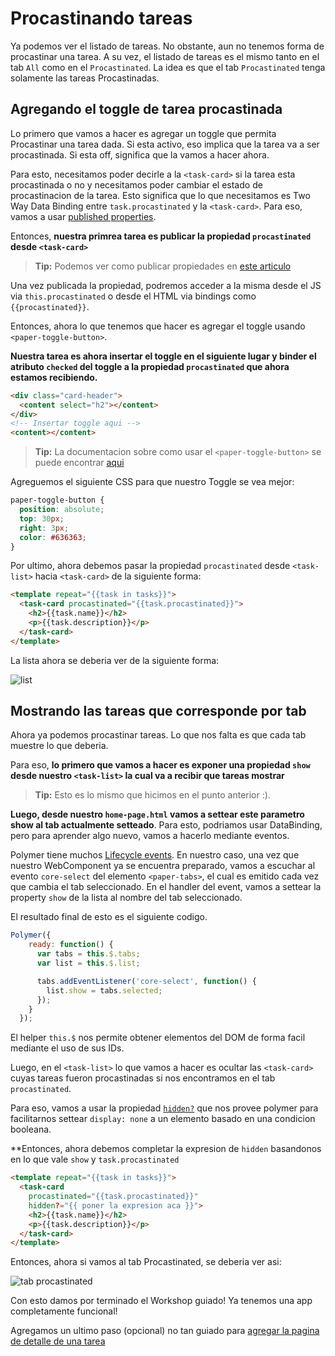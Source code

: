 # Procastinando tareas

Ya podemos ver el listado de tareas. No obstante, aun no tenemos forma de procastinar una tarea. A su vez, el listado de tareas es el mismo tanto en el tab `All` como en el `Procastinated`. La idea es que el tab `Procastinated` tenga solamente las tareas Procastinadas.

## Agregando el toggle de tarea procastinada

Lo primero que vamos a hacer es agregar un toggle que permita Procastinar una tarea dada. Si esta activo, eso implica que la tarea va a ser procastinada. Si esta off, significa que la vamos a hacer ahora.

Para esto, necesitamos poder decirle a la `<task-card>` si la tarea esta procastinada o no y necesitamos poder cambiar el estado de procastinacion de la tarea. Esto significa que lo que necesitamos es Two Way Data Binding entre `task.procastinated` y la `<task-card>`. Para eso, vamos a usar [published properties](https://www.polymer-project.org/docs/polymer/polymer.html#published-properties).

Entonces, **nuestra primrea tarea es publicar la propiedad `procastinated` desde `<task-card>`**

> **Tip:** Podemos ver como publicar propiedades en [este articulo](https://www.polymer-project.org/docs/polymer/polymer.html#published-properties)

Una vez publicada la propiedad, podremos acceder a la misma desde el JS via `this.procastinated` o desde el HTML via bindings como `{{procastinated}}`.

Entonces, ahora lo que tenemos que hacer es agregar el toggle usando `<paper-toggle-button>`.

**Nuestra tarea es ahora insertar el toggle en el siguiente lugar y binder el atributo `checked` del toggle a la propiedad `procastinated` que ahora estamos recibiendo.**

````html
<div class="card-header">
  <content select="h2"></content>
</div>
<!-- Insertar toggle aqui -->
<content></content>
````

> **Tip:** La documentacion sobre como usar el `<paper-toggle-button>` se puede encontrar [aqui](https://www.polymer-project.org/docs/elements/paper-elements.html#paper-toggle-button)

Agreguemos el siguiente CSS para que nuestro Toggle se vea mejor:

````css
paper-toggle-button {
  position: absolute;
  top: 30px;
  right: 3px;
  color: #636363;
}
````

Por ultimo, ahora debemos pasar la propiedad `procastinated` desde `<task-list>` hacia `<task-card>` de la siguiente forma:

````html
<template repeat="{{task in tasks}}">
  <task-card procastinated="{{task.procastinated}}">
    <h2>{{task.name}}</h2>
    <p>{{task.description}}</p>
  </task-card>
</template>
````

La lista ahora se deberia ver de la siguiente forma:

![list](https://cloudup.com/cYBm3FwELEm+)

## Mostrando las tareas que corresponde por tab

Ahora ya podemos procastinar tareas. Lo que nos falta es que cada tab muestre lo que deberia.

Para eso, **lo primero que vamos a hacer es exponer una propiedad `show` desde nuestro `<task-list>` la cual va a recibir que tareas mostrar** 

> **Tip:** Esto es lo mismo que hicimos en el punto anterior :).

**Luego, desde nuestro `home-page.html` vamos a settear este parametro show al tab actualmente setteado**. Para esto, podriamos usar DataBinding, pero para aprender algo nuevo, vamos a hacerlo mediante eventos.

Polymer tiene muchos [Lifecycle events](https://www.polymer-project.org/docs/polymer/polymer.html#lifecyclemethods). En nuestro caso, una vez que nuestro WebComponent ya se encuentra preparado, vamos a escuchar al evento `core-select` del elemento `<paper-tabs>`, el cual es emitido cada vez que cambia el tab seleccionado. En el handler del event, vamos a settear la property `show` de la lista al nombre del tab seleccionado.

El resultado final de esto es el siguiente codigo.

````js
Polymer({
    ready: function() {
      var tabs = this.$.tabs;
      var list = this.$.list;

      tabs.addEventListener('core-select', function() {
        list.show = tabs.selected;
      });
    }
  });
````

El helper `this.$` nos permite obtener elementos del DOM de forma facil mediante el uso de sus IDs.

Luego, en el `<task-list>` lo que vamos a hacer es ocultar las `<task-card>` cuyas tareas fueron procastinadas si nos encontramos en el tab `procastinated`.

Para eso, vamos a usar la propiedad [`hidden?`](https://www.polymer-project.org/docs/polymer/layout-attrs.html#general-purpose-attributes) que nos provee polymer para facilitarnos settear `display: none` a un elemento basado en una condicion booleana.

**Entonces, ahora debemos completar la expresion de `hidden` basandonos en lo que vale `show` y `task.procastinated`

````html
<template repeat="{{task in tasks}}">
  <task-card 
    procastinated="{{task.procastinated}}"
    hidden?="{{ poner la expresion aca }}">
    <h2>{{task.name}}</h2>
    <p>{{task.description}}</p>
  </task-card>
</template>
````

Entonces, ahora si vamos al tab Procastinated, se deberia ver asi:

![tab procastinated](https://cloudup.com/cLnhdzVtOz5+)

Con esto damos por terminado el Workshop guiado! Ya tenemos una app completamente funcional!

Agregamos un ultimo paso (opcional) no tan guiado para [agregar la pagina de detalle de una tarea](6-item-detail.md)
